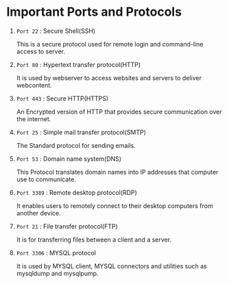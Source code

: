 # Important Ports and Protocols

1. `Port 22` : Secure Shell(SSH)
   
   This is a secure protocol used for remote login and command-line access to server.

2. `Port 80` : Hypertext transfer protocol(HTTP)
   
   It is used by webserver to access websites and servers to deliver webcontent.

3. `Port 443` : Secure HTTP(HTTPS)
   
   An Encrypted version of HTTP that provides secure communication over the internet.

4. `Port 25` : Simple mail transfer protocol(SMTP)
   
   The Standard protocol for sending emails.

5. `Port 53` : Domain name system(DNS)
    
   This Protocol translates domain names into IP addresses that computer use to communicate.

6. `Port 3389` : Remote desktop protocol(RDP)
    
   It enables users to remotely connect to their desktop computers from another device.

7. `Port 21` : File transfer protocol(FTP)
    
   It is for transferring files between a client and a server.

8. `Port 3306` : MYSQL protocol
   
   It is used by MYSQL client, MYSQL connectors and utilities such as mysqldump and mysqlpump.
